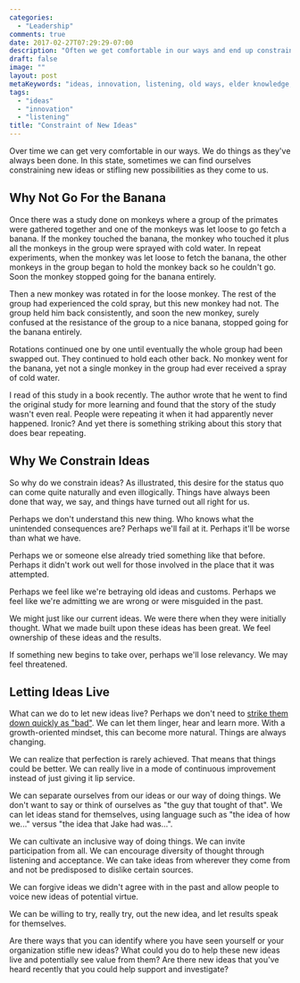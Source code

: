 ```yaml
---
categories:
  - "Leadership"
comments: true
date: 2017-02-27T07:29:29-07:00
description: "Often we get comfortable in our ways and end up constraining new ideas and possibility."
draft: false
image: ""
layout: post
metaKeywords: "ideas, innovation, listening, old ways, elder knowledge, monkeys, monkeys sprayed with cold water"
tags:
  - "ideas"
  - "innovation"
  - "listening"
title: "Constraint of New Ideas"
---
```


Over time we can get very comfortable in our ways.  We do things as they've always been done.  In this state, sometimes we can find ourselves constraining new ideas or stifling new possibilities as they come to us.

<!-- more -->

## Why Not Go For the Banana

Once there was a study done on monkeys where a group of the primates were gathered together and one of the monkeys was let loose to go fetch a banana.  If the monkey touched the banana, the monkey who touched it plus all the monkeys in the group were sprayed with cold water.  In repeat experiments, when the monkey was let loose to fetch the banana, the other monkeys in the group began to hold the monkey back so he couldn't go.  Soon the monkey stopped going for the banana entirely.

Then a new monkey was rotated in for the loose monkey.  The rest of the group had experienced the cold spray, but this new monkey had not.  The group held him back consistently, and soon the new monkey, surely confused at the resistance of the group to a nice banana, stopped going for the banana entirely.

Rotations continued one by one until eventually the whole group had been swapped out.  They continued to hold each other back.  No monkey went for the banana, yet not a single monkey in the group had ever received a spray of cold water.

I read of this study in a book recently.  The author wrote that he went to find the original study for more learning and found that the story of the study wasn't even real.  People were repeating it when it had apparently never happened.  Ironic?  And yet there is something striking about this story that does bear repeating.

## Why We Constrain Ideas

So why do we constrain ideas?  As illustrated, this desire for the status quo can come quite naturally and even illogically.  Things have always been done that way, we say, and things have turned out all right for us.

Perhaps we don't understand this new thing.  Who knows what the unintended consequences are?  Perhaps we'll fail at it.  Perhaps it'll be worse than what we have.

Perhaps we or someone else already tried something like that before.  Perhaps it didn't work out well for those involved in the place that it was attempted.

Perhaps we feel like we're betraying old ideas and customs.  Perhaps we feel like we're admitting we are wrong or were misguided in the past.  

We might just like our current ideas.  We were there when they were initially thought.  What we made built upon these ideas has been great.  We feel ownership of these ideas and the results.

If something new begins to take over, perhaps we'll lose relevancy.  We may feel threatened.

## Letting Ideas Live

What can we do to let new ideas live?  Perhaps we don't need to [strike them down quickly as "bad"](/post/hearing-bad-ideas).  We can let them linger, hear and learn more.  With a growth-oriented mindset, this can become more natural.  Things are always changing.

We can realize that perfection is rarely achieved.  That means that things could be better.  We can really live in a mode of continuous improvement instead of just giving it lip service.

We can separate ourselves from our ideas or our way of doing things.  We don't want to say or think of ourselves as "the guy that tought of that".  We can let ideas stand for themselves, using language such as "the idea of how we..." versus "the idea that Jake had was...".

We can cultivate an inclusive way of doing things.  We can invite participation from all.  We can encourage diversity of thought through listening and acceptance.  We can take ideas from wherever they come from and not be predisposed to dislike certain sources.

We can forgive ideas we didn't agree with in the past and allow people to voice new ideas of potential virtue.

We can be willing to try, really try, out the new idea, and let results speak for themselves.

Are there ways that you can identify where you have seen yourself or your organization stifle new ideas?  What could you do to help these new ideas live and potentially see value from them?  Are there new ideas that you've heard recently that you could help support and investigate?


